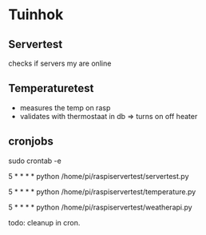 # Tuinhok

## Servertest

checks if servers my are online

## Temperaturetest
- measures the temp on rasp
- validates with thermostaat in db => turns on off heater

## cronjobs
sudo crontab -e  

5 * * * * python /home/pi/raspiservertest/servertest.py 

5 * * * * python /home/pi/raspiservertest/temperature.py 

5 * * * * python /home/pi/raspiservertest/weatherapi.py 


todo:
cleanup in cron.
